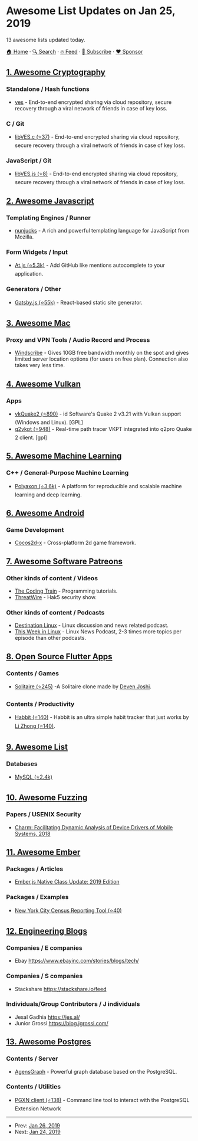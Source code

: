 # Awesome List Updates on Jan 25, 2019

13 awesome lists updated today.

[🏠 Home](/README.md) · [🔍 Search](https://www.trackawesomelist.com/search/) · [🔥 Feed](https://www.trackawesomelist.com/rss.xml) · [📮 Subscribe](https://trackawesomelist.us17.list-manage.com/subscribe?u=d2f0117aa829c83a63ec63c2f&id=36a103854c) · [❤️  Sponsor](https://github.com/sponsors/theowenyoung)



## [1. Awesome Cryptography](/content/sobolevn/awesome-cryptography/README.md)

### Standalone / Hash functions

*   [ves](https://ves.host/docs/ves-util) - End-to-end encrypted sharing via cloud repository, secure recovery through a viral network of friends in case of key loss.

### C / Git

*   [libVES.c (⭐37)](https://github.com/vesvault/libVES.c) - End-to-end encrypted sharing via cloud repository, secure recovery through a viral network of friends in case of key loss.

### JavaScript / Git

*   [libVES.js (⭐8)](https://github.com/vesvault/libVES) - End-to-end encrypted sharing via cloud repository, secure recovery through a viral network of friends in case of key loss.

## [2. Awesome Javascript](/content/sorrycc/awesome-javascript/README.md)

### Templating Engines / Runner

*   [nunjucks](https://mozilla.github.io/nunjucks/) - A rich and powerful templating language for JavaScript from Mozilla.

### Form Widgets / Input

*   [At.js (⭐5.3k)](https://github.com/ichord/At.js) - Add GitHub like mentions autocomplete to your application.

### Generators / Other

*   [Gatsby.js (⭐55k)](https://github.com/gatsbyjs/gatsby) - React-based static site generator.

## [3. Awesome Mac](/content/jaywcjlove/awesome-mac/README.md)

### Proxy and VPN Tools / Audio Record and Process

*   [Windscribe](https://windscribe.com) - Gives 10GB free bandwidth monthly on the spot and gives limited server location options (for users on free plan). Connection also takes very less time.

## [4. Awesome Vulkan](/content/vinjn/awesome-vulkan/README.md)

### Apps

*   [vkQuake2 (⭐890)](https://github.com/kondrak/vkQuake2) - id Software's Quake 2 v3.21 with Vulkan support (Windows and Linux). \[GPL]
*   [q2vkpt (⭐948)](https://github.com/cschied/q2vkpt/) - Real-time path tracer VKPT integrated into q2pro Quake 2 client. \[gpl]

## [5. Awesome Machine Learning](/content/josephmisiti/awesome-machine-learning/README.md)

### C++ / General-Purpose Machine Learning

*   [Polyaxon (⭐3.6k)](https://github.com/polyaxon/polyaxon) - A platform for reproducible and scalable machine learning and deep learning.

## [6. Awesome Android](/content/JStumpp/awesome-android/README.md)

### Game Development

*   [Cocos2d-x](https://cocos2d-x.org/) - Cross-platform 2d game framework.

## [7. Awesome Software Patreons](/content/uraimo/awesome-software-patreons/README.md)

### Other kinds of content / Videos

*   [The Coding Train](https://www.patreon.com/codingtrain) - Programming tutorials.
*   [ThreatWire](https://www.patreon.com/ThreatWire) - Hak5 security show.

### Other kinds of content / Podcasts

*   [Destination Linux](https://www.patreon.com/destinationlinux) - Linux discussion and news related podcast.
*   [This Week in Linux](https://www.patreon.com/tuxdigital) - Linux News Podcast, 2-3 times more topics per episode than other podcasts.

## [8. Open Source Flutter Apps](/content/tortuvshin/open-source-flutter-apps/README.md)

### Contents / Games

*   [Solitaire (⭐245)](https://github.com/deven98/FlutterSolitaire) -A Solitaire clone made by [Deven Joshi](https://github.com/deven98/).

### Contents / Productivity

*   [Habbit (⭐140)](https://github.com/lzyy/habbit) - Habbit is an ultra simple habit tracker that just works by [Li Zhong (⭐140)](https://github.com/lzyy/habbit).

## [9. Awesome List](/content/sindresorhus/awesome/README.md)

### Databases

*   [MySQL (⭐2.4k)](https://github.com/shlomi-noach/awesome-mysql#readme)

## [10. Awesome Fuzzing](/content/cpuu/awesome-fuzzing/README.md)

### Papers / USENIX Security

*   [Charm: Facilitating Dynamic Analysis of Device Drivers of Mobile Systems, 2018](https://www.usenix.org/conference/usenixsecurity18/presentation/talebi)

## [11. Awesome Ember](/content/ember-community-russia/awesome-ember/README.md)

### Packages / Articles

*   [Ember.js Native Class Update: 2019 Edition](https://www.pzuraq.com/emberjs-native-class-update-2019-edition/)

### Packages / Examples

*   [New York City Census Reporting Tool (⭐40)](https://github.com/NYCPlanning/labs-factfinder)

## [12. Engineering Blogs](/content/kilimchoi/engineering-blogs/README.md)

### Companies / E companies

*   Ebay <https://www.ebayinc.com/stories/blogs/tech/>

### Companies / S companies

*   Stackshare <https://stackshare.io/feed>

### Individuals/Group Contributors / J individuals

*   Jesal Gadhia <https://jes.al/>
*   Junior Grossi <https://blog.jgrossi.com/>

## [13. Awesome Postgres](/content/dhamaniasad/awesome-postgres/README.md)

### Contents / Server

*   [AgensGraph](https://bitnine.net/) - Powerful graph database based on the PostgreSQL.

### Contents / Utilities

*   [PGXN client (⭐138)](https://github.com/pgxn/pgxnclient) - Command line tool to interact with the PostgreSQL Extension Network

---

- Prev: [Jan 26, 2019](/content/2019/01/26/README.md)
- Next: [Jan 24, 2019](/content/2019/01/24/README.md)